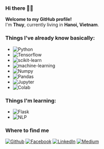 ### Hi there 👋😊

<p><b>Welcome to my GitHub profile!</b> </br> I'm <b>Thuy</b>, currently living in <b>Hanoi, Vietnam</b>. </p>

<h3>Things I've already know basically:</h3>

- <img alt="Python" src="https://img.shields.io/badge/Python-3366FF?style=flat-square&logo=python&logoColor=white" />
- <img alt="Tensorflow" src="https://img.shields.io/badge/Tensorflow-FF6F00?style=flat-square&logo=tensorflow&logoColor=white" />
- <img alt="scikit-learn" src="https://img.shields.io/badge/scikit--learn-F7931E?style=flat-square&logo=scikit&logoColor=white" />
- <img alt="machine-learning" src="https://img.shields.io/badge/Machine--Learning-33CC33?style=flat-square&logo=scikit&logoColor=white" />
- <img alt="Numpy" src="https://img.shields.io/badge/Numpy-013243?style=flat-square&logo=numpy&logoColor=white" />
- <img alt="Pandas" src="https://img.shields.io/badge/Pandas-150458?style=flat-square&logo=pandas&logoColor=white" />
- <img alt="Jupyter" src="https://img.shields.io/badge/Jupyter--Notebook-F37626?style=flat-square&logo=Jupyter&logoColor=white" />
- <img alt="Colab" src="https://img.shields.io/badge/Google--Colab-F9AB00?style=flat-square&logo=Colab&logoColor=white" />

<h3>Things I'm learning:</h3>

- <img alt="Flask" src="https://img.shields.io/badge/Flask-000000?style=flat-square&logo=flask&logoColor=white" />
- <img alt="NLP" src="https://img.shields.io/badge/Natural--Language--Processing-03C75A?style=flat-square&logo=nlp&logoColor=white" />


<h3>Where to find me</h3>
<p><a href="https://github.com/hthuy1998" target="_blank"><img alt="Github" src="https://img.shields.io/badge/GitHub-%2312100E.svg?&style=for-the-badge&logo=Github&logoColor=white" /></a> 
<a href="https://www.facebook.com/thuy.hoang08091998" target="_blank"><img alt="Facebook" src="https://img.shields.io/badge/Facebook-1877F2?&style=for-the-badge&logo=facebook&logoColor=white" /></a> 
<a href="https://www.linkedin.com/in/thomas-guibert" target="_blank"><img alt="LinkedIn" src="https://img.shields.io/badge/linkedin-%230077B5.svg?&style=for-the-badge&logo=linkedin&logoColor=white" /></a> <a href="https://medium.com/@th.guibert" target="_blank"><img alt="Medium" src="https://img.shields.io/badge/medium-%2312100E.svg?&style=for-the-badge&logo=medium&logoColor=white" /></a>
</p>
